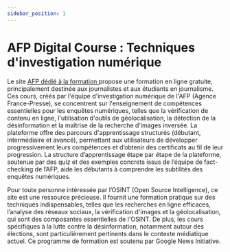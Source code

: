 ```yaml
---
sidebar_position: 1
---
```


# AFP Digital Course : Techniques d'investigation numérique

Le site [AFP dédié à la formation ](https://fr.digitalcourses.afp.com/) propose une formation en ligne gratuite, principalement destinée aux journalistes et aux étudiants en journalisme. Ces cours, créés par l'équipe d'investigation numérique de l'AFP (Agence France-Presse), se concentrent sur l'enseignement de compétences essentielles pour les enquêtes numériques, telles que la vérification de contenu en ligne, l'utilisation d'outils de géolocalisation, la détection de la désinformation et la maîtrise de la recherche d'images inversée. La plateforme offre des parcours d'apprentissage structurés (débutant, intermédiaire et avancé), permettant aux utilisateurs de développer progressivement leurs compétences et d’obtenir des certificats au fil de leur progression. La structure d’apprentissage étape par étape de la plateforme, soutenue par des quiz et des exemples concrets issus de l’équipe de fact-checking de l’AFP, aide les débutants à comprendre les subtilités des enquêtes numériques.

Pour toute personne intéressée par l’OSINT (Open Source Intelligence), ce site est une ressource précieuse. Il fournit une formation pratique sur des techniques indispensables, telles que les recherches en ligne efficaces, l’analyse des réseaux sociaux, la vérification d'images et la géolocalisation, qui sont des composantes essentielles de l'OSINT. De plus, les cours spécifiques à la lutte contre la désinformation, notamment autour des élections, sont particulièrement pertinents dans le contexte médiatique actuel. Ce programme de formation est soutenu par Google News Initiative.
